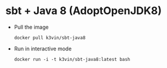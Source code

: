 # sbt + Java 8 (AdoptOpenJDK8)

* Pull the image
  ```
  docker pull k3vin/sbt-java8
  ```

* Run in interactive mode
  ```
  docker run -i -t k3vin/sbt-java8:latest bash
  ```
